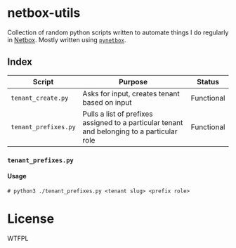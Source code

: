 # netbox-utils
Collection of random python scripts written to automate things I do regularly in [Netbox](https://github.com/digitalocean/netbox). Mostly written using [`pynetbox`](https://github.com/digitalocean/pynetbox).

## Index

|Script              |Purpose                                                                                    |Status    |
|--------------------|-------------------------------------------------------------------------------------------|----------|
|`tenant_create.py`  |Asks for input, creates tenant based on input                                              |Functional|
|`tenant_prefixes.py`|Pulls a list of prefixes assigned to a particular tenant and belonging to a particular role|Functional|

### `tenant_prefixes.py`
#### Usage
```console
# python3 ./tenant_prefixes.py <tenant slug> <prefix role>
```
# License
<a href="http://www.wtfpl.net/"><img
       src="http://www.wtfpl.net/wp-content/uploads/2012/12/wtfpl-badge-4.png"
       width="80" height="15" alt="WTFPL" /></a>
